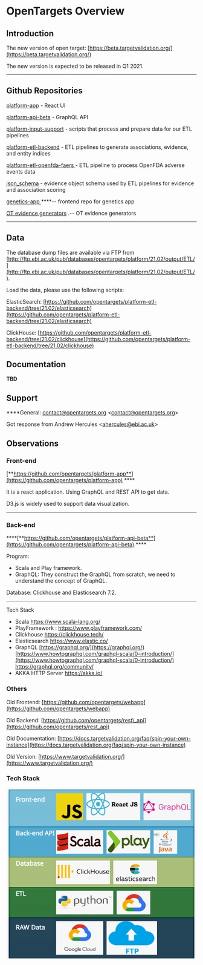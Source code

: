 # OpenTargets Overview

## **Introduction**

The new version of open target:  [https://beta.targetvalidation.org/](https://beta.targetvalidation.org/)

The new version is expected to be released in Q1 2021.   
  
****

## **Github Repositories**

 [platform-app](https://github.com/opentargets/platform-app) - React UI

[platform-api-beta](https://github.com/opentargets/platform-api-beta) - GraphQL API

[platform-input-support](https://github.com/opentargets/platform-input-support) - scripts that process and prepare data for our ETL pipelines 

[platform-etl-backend](https://github.com/opentargets/platform-etl-backend) - ETL pipelines to generate associations, evidence, and entity indices 

[platform-etl-openfda-faers ](https://github.com/opentargets/platform-etl-openfda-faers) - ETL pipeline to process OpenFDA adverse events data

[json\_schema](https://github.com/opentargets/json_schema) - evidence object schema used by ETL pipelines for evidence and association scoring

[genetics-app ](https://github.com/opentargets/genetics-app) ****-- frontend repo for genetics app

[OT evidence generators](https://github.com/opentargets/evidence_datasource_parsers) .-- OT evidence generators   
****

## Data

The database dump files are available via FTP from [http://ftp.ebi.ac.uk/pub/databases/opentargets/platform/21.02/output/ETL/](http://ftp.ebi.ac.uk/pub/databases/opentargets/platform/21.02/output/ETL/). 

Load the data, please use the following scripts: 

 ElasticSearch: [https://github.com/opentargets/platform-etl-backend/tree/21.02/elasticsearch](https://github.com/opentargets/platform-etl-backend/tree/21.02/elasticsearch) 

 ClickHouse: [https://github.com/opentargets/platform-etl-backend/tree/21.02/clickhouse](https://github.com/opentargets/platform-etl-backend/tree/21.02/clickhouse)

## **Documentation** 

**TBD**  


## **Support**

 ****General: contact@opentargets.org &lt;[contact@opentargets.org](mailto:contact@opentargets.org)&gt;

 Got response from Andrew Hercules &lt;[ahercules@ebi.ac.uk](mailto:ahercules@ebi.ac.uk)&gt;

## **Observations**

### **Front-end**

[**https://github.com/opentargets/platform-app**](https://github.com/opentargets/platform-app) ****

It is a react application.  Using GraphQL and REST API to get data. 

D3.js is widely used to support data visualization.  
****

### **Back-end** 

\*\*\*\*[**https://github.com/opentargets/platform-api-beta**](https://github.com/opentargets/platform-api-beta)  ****

Program:

* Scala and Play framework.  
* GraphQL:  They construct the GraphQL from scratch, we need to understand the concept of GraphQL. 

Database:  Clickhouse and Elasticsearch 7.2.   
****

Tech Stack

* Scala   https://www.scala-lang.org/
* PlayFramework : https://www.playframework.com/ 
* Clickhouse  https://clickhouse.tech/
* Elasticsearch https://www.elastic.co/
* GraphQL [https://graphql.org/](https://graphql.org/) [https://www.howtographql.com/graphql-scala/0-introduction/](https://www.howtographql.com/graphql-scala/0-introduction/) https://graphql.org/community/ 
* AKKA HTTP Server https://akka.io/

### **Others**

Old Frontend: [https://github.com/opentargets/webapp](https://github.com/opentargets/webapp)

Old Backend: [https://github.com/opentargets/rest\_api](https://github.com/opentargets/rest_api)

Old Documentation: [https://docs.targetvalidation.org/faq/spin-your-own-instance](https://docs.targetvalidation.org/faq/spin-your-own-instance)

Old Version: [https://www.targetvalidation.org/](https://www.targetvalidation.org/)

###  **Tech Stack**

![](.gitbook/assets/screen-shot-2021-03-22-at-2.43.37-pm.png)

